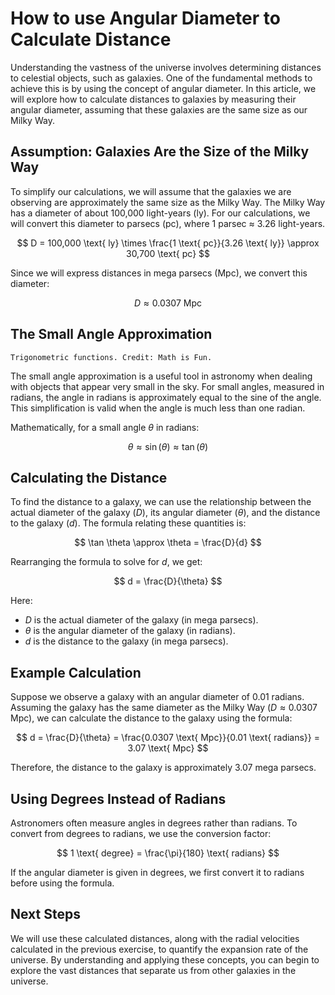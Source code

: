 # How to use Angular Diameter to Calculate Distance

Understanding the vastness of the universe involves determining distances to celestial objects, such as galaxies. One of the fundamental methods to achieve this is by using the concept of angular diameter. In this article, we will explore how to calculate distances to galaxies by measuring their angular diameter, assuming that these galaxies are the same size as our Milky Way.

## Assumption: Galaxies Are the Size of the Milky Way

To simplify our calculations, we will assume that the galaxies we are observing are approximately the same size as the Milky Way. The Milky Way has a diameter of about 100,000 light-years (ly). For our calculations, we will convert this diameter to parsecs (pc), where 1 parsec ≈ 3.26 light-years.

$$ D = 100,000 \text{ ly} \times \frac{1 \text{ pc}}{3.26 \text{ ly}} \approx 30,700 \text{ pc} $$

Since we will express distances in mega parsecs (Mpc), we convert this diameter:

$$ D \approx 0.0307 \text{ Mpc} $$

## The Small Angle Approximation

```{figure} https://www.mathsisfun.com/algebra/images/sin-cos-tan.svg
Trigonometric functions. Credit: Math is Fun.
```

The small angle approximation is a useful tool in astronomy when dealing with objects that appear very small in the sky. For small angles, measured in radians, the angle in radians is approximately equal to the sine of the angle. This simplification is valid when the angle is much less than one radian.

Mathematically, for a small angle $\theta$ in radians:

$$ \theta \approx \sin(\theta) \approx \tan(\theta) $$

## Calculating the Distance

To find the distance to a galaxy, we can use the relationship between the actual diameter of the galaxy ($D$), its angular diameter ($\theta$), and the distance to the galaxy ($d$). The formula relating these quantities is:

$$ \tan \theta \approx \theta = \frac{D}{d} $$

Rearranging the formula to solve for $d$, we get:

$$ d = \frac{D}{\theta} $$

Here:
- $D$ is the actual diameter of the galaxy (in mega parsecs).
- $\theta$ is the angular diameter of the galaxy (in radians).
- $d$ is the distance to the galaxy (in mega parsecs).

## Example Calculation

Suppose we observe a galaxy with an angular diameter of 0.01 radians. Assuming the galaxy has the same diameter as the Milky Way ($D \approx 0.0307 \text{ Mpc}$), we can calculate the distance to the galaxy using the formula:

$$ d = \frac{D}{\theta} = \frac{0.0307 \text{ Mpc}}{0.01 \text{ radians}} = 3.07 \text{ Mpc} $$

Therefore, the distance to the galaxy is approximately 3.07 mega parsecs.

## Using Degrees Instead of Radians

Astronomers often measure angles in degrees rather than radians. To convert from degrees to radians, we use the conversion factor:

$$ 1 \text{ degree} = \frac{\pi}{180} \text{ radians} $$

If the angular diameter is given in degrees, we first convert it to radians before using the formula.

## Next Steps

We will use these calculated distances, along with the radial velocities calculated in the previous exercise, to quantify the expansion rate of the universe. By understanding and applying these concepts, you can begin to explore the vast distances that separate us from other galaxies in the universe.